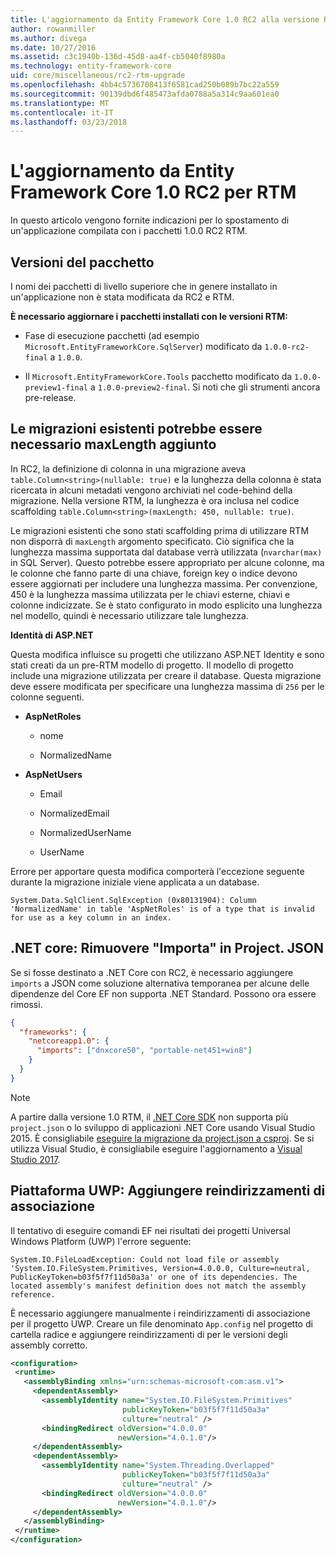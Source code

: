 ```yaml
---
title: L'aggiornamento da Entity Framework Core 1.0 RC2 alla versione RTM - Core a Entity Framework
author: rowanmiller
ms.author: divega
ms.date: 10/27/2016
ms.assetid: c3c1940b-136d-45d8-aa4f-cb5040f8980a
ms.technology: entity-framework-core
uid: core/miscellaneous/rc2-rtm-upgrade
ms.openlocfilehash: 4bb4c5736708413f6581cad250b089b7bc22a559
ms.sourcegitcommit: 90139dbd6f485473afda0788a5a314c9aa601ea0
ms.translationtype: MT
ms.contentlocale: it-IT
ms.lasthandoff: 03/23/2018
---
```

# <a name="upgrading-from-ef-core-10-rc2-to-rtm"></a>L'aggiornamento da Entity Framework Core 1.0 RC2 per RTM

In questo articolo vengono fornite indicazioni per lo spostamento di un'applicazione compilata con i pacchetti 1.0.0 RC2 RTM.

## <a name="package-versions"></a>Versioni del pacchetto

I nomi dei pacchetti di livello superiore che in genere installato in un'applicazione non è stata modificata da RC2 e RTM.

**È necessario aggiornare i pacchetti installati con le versioni RTM:**

* Fase di esecuzione pacchetti (ad esempio `Microsoft.EntityFrameworkCore.SqlServer`) modificato da `1.0.0-rc2-final` a `1.0.0`.

* Il `Microsoft.EntityFrameworkCore.Tools` pacchetto modificato da `1.0.0-preview1-final` a `1.0.0-preview2-final`. Si noti che gli strumenti ancora pre-release.

## <a name="existing-migrations-may-need-maxlength-added"></a>Le migrazioni esistenti potrebbe essere necessario maxLength aggiunto

In RC2, la definizione di colonna in una migrazione aveva `table.Column<string>(nullable: true)` e la lunghezza della colonna è stata ricercata in alcuni metadati vengono archiviati nel code-behind della migrazione. Nella versione RTM, la lunghezza è ora inclusa nel codice scaffolding `table.Column<string>(maxLength: 450, nullable: true)`.

Le migrazioni esistenti che sono stati scaffolding prima di utilizzare RTM non disporrà di `maxLength` argomento specificato. Ciò significa che la lunghezza massima supportata dal database verrà utilizzata (`nvarchar(max)` in SQL Server). Questo potrebbe essere appropriato per alcune colonne, ma le colonne che fanno parte di una chiave, foreign key o indice devono essere aggiornati per includere una lunghezza massima. Per convenzione, 450 è la lunghezza massima utilizzata per le chiavi esterne, chiavi e colonne indicizzate. Se è stato configurato in modo esplicito una lunghezza nel modello, quindi è necessario utilizzare tale lunghezza.

**Identità di ASP.NET**

Questa modifica influisce su progetti che utilizzano ASP.NET Identity e sono stati creati da un pre-RTM modello di progetto. Il modello di progetto include una migrazione utilizzata per creare il database. Questa migrazione deve essere modificata per specificare una lunghezza massima di `256` per le colonne seguenti.

*  **AspNetRoles**

    * nome

    * NormalizedName

*  **AspNetUsers**

   * Email

   * NormalizedEmail

   * NormalizedUserName

   * UserName

Errore per apportare questa modifica comporterà l'eccezione seguente durante la migrazione iniziale viene applicata a un database.

    System.Data.SqlClient.SqlException (0x80131904): Column 'NormalizedName' in table 'AspNetRoles' is of a type that is invalid for use as a key column in an index.

## <a name="net-core-remove-imports-in-projectjson"></a>.NET core: Rimuovere "Importa" in Project. JSON

Se si fosse destinato a .NET Core con RC2, è necessario aggiungere `imports` a JSON come soluzione alternativa temporanea per alcune delle dipendenze del Core EF non supporta .NET Standard. Possono ora essere rimossi.

``` json
{
  "frameworks": {
    "netcoreapp1.0": {
      "imports": ["dnxcore50", "portable-net451+win8"]
    }
  }
}
```

> [!NOTE]  
> A partire dalla versione 1.0 RTM, il [.NET Core SDK](https://www.microsoft.com/net/download/core) non supporta più `project.json` o lo sviluppo di applicazioni .NET Core usando Visual Studio 2015. È consigliabile [eseguire la migrazione da project.json a csproj](https://docs.microsoft.com/dotnet/articles/core/migration/). Se si utilizza Visual Studio, è consigliabile eseguire l'aggiornamento a [Visual Studio 2017](https://www.visualstudio.com/downloads/).

## <a name="uwp-add-binding-redirects"></a>Piattaforma UWP: Aggiungere reindirizzamenti di associazione

Il tentativo di eseguire comandi EF nei risultati dei progetti Universal Windows Platform (UWP) l'errore seguente:

    System.IO.FileLoadException: Could not load file or assembly 'System.IO.FileSystem.Primitives, Version=4.0.0.0, Culture=neutral, PublicKeyToken=b03f5f7f11d50a3a' or one of its dependencies. The located assembly's manifest definition does not match the assembly reference.

È necessario aggiungere manualmente i reindirizzamenti di associazione per il progetto UWP. Creare un file denominato `App.config` nel progetto di cartella radice e aggiungere reindirizzamenti di per le versioni degli assembly corretto.

``` xml
<configuration>
 <runtime>
   <assemblyBinding xmlns="urn:schemas-microsoft-com:asm.v1">
     <dependentAssembly>
       <assemblyIdentity name="System.IO.FileSystem.Primitives"
                         publicKeyToken="b03f5f7f11d50a3a"
                         culture="neutral" />
       <bindingRedirect oldVersion="4.0.0.0"
                        newVersion="4.0.1.0"/>
     </dependentAssembly>
     <dependentAssembly>
       <assemblyIdentity name="System.Threading.Overlapped"
                         publicKeyToken="b03f5f7f11d50a3a"
                         culture="neutral" />
       <bindingRedirect oldVersion="4.0.0.0"
                        newVersion="4.0.1.0"/>
     </dependentAssembly>
   </assemblyBinding>
 </runtime>
</configuration>
```
